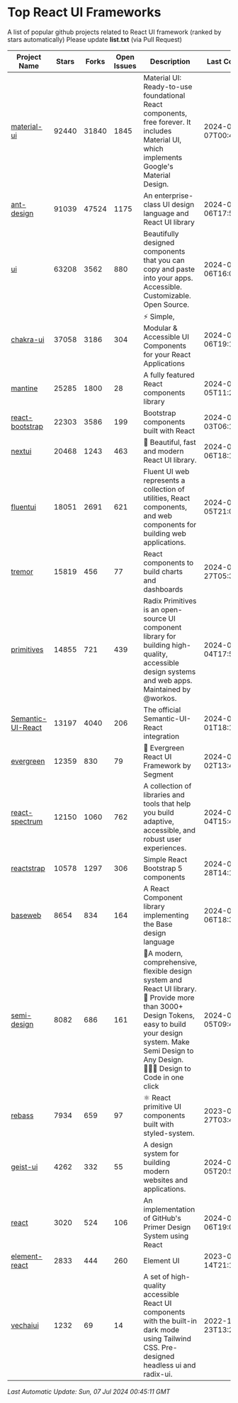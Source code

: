 # Top React UI Frameworks

A list of popular github projects related to React UI framework (ranked by stars automatically)
Please update **list.txt** (via Pull Request)

| Project Name | Stars | Forks | Open Issues | Description | Last Commit |
| ------------ | ----- | ----- | ----------- | ----------- | ----------- |
| [material-ui](https://github.com/mui/material-ui) |92440|31840|1845|Material UI: Ready-to-use foundational React components, free forever. It includes Material UI, which implements Google&#39;s Material Design.|2024-07-07T00:44:28Z|
| [ant-design](https://github.com/ant-design/ant-design) |91039|47524|1175|An enterprise-class UI design language and React UI library|2024-07-06T17:54:37Z|
| [ui](https://github.com/shadcn-ui/ui) |63208|3562|880|Beautifully designed components that you can copy and paste into your apps. Accessible. Customizable. Open Source.|2024-07-06T16:03:18Z|
| [chakra-ui](https://github.com/chakra-ui/chakra-ui) |37058|3186|304|⚡️ Simple, Modular &amp; Accessible UI Components for your React Applications|2024-07-06T19:10:25Z|
| [mantine](https://github.com/mantinedev/mantine) |25285|1800|28|A fully featured React components library|2024-07-05T11:28:48Z|
| [react-bootstrap](https://github.com/react-bootstrap/react-bootstrap) |22303|3586|199|Bootstrap components built with React|2024-07-03T06:15:26Z|
| [nextui](https://github.com/nextui-org/nextui) |20468|1243|463|🚀   Beautiful, fast and modern React UI library.|2024-07-06T18:10:36Z|
| [fluentui](https://github.com/microsoft/fluentui) |18051|2691|621|Fluent UI web represents a collection of utilities, React components, and web components for building web applications.|2024-07-05T21:04:32Z|
| [tremor](https://github.com/tremorlabs/tremor) |15819|456|77|React components to build charts and dashboards|2024-06-27T05:36:37Z|
| [primitives](https://github.com/radix-ui/primitives) |14855|721|439|Radix Primitives is an open-source UI component library for building high-quality, accessible design systems and web apps. Maintained by @workos.|2024-07-04T17:52:56Z|
| [Semantic-UI-React](https://github.com/Semantic-Org/Semantic-UI-React) |13197|4040|206|The official Semantic-UI-React integration|2024-07-01T18:19:32Z|
| [evergreen](https://github.com/segmentio/evergreen) |12359|830|79|🌲 Evergreen React UI Framework by Segment|2024-07-02T13:49:00Z|
| [react-spectrum](https://github.com/adobe/react-spectrum) |12150|1060|762|A collection of libraries and tools that help you build adaptive, accessible, and robust user experiences.|2024-07-04T15:47:46Z|
| [reactstrap](https://github.com/reactstrap/reactstrap) |10578|1297|306|Simple React Bootstrap 5 components|2024-06-28T14:16:21Z|
| [baseweb](https://github.com/uber/baseweb) |8654|834|164|A React Component library implementing the Base design language|2024-07-06T18:33:18Z|
| [semi-design](https://github.com/DouyinFE/semi-design) |8082|686|161|🚀A modern, comprehensive, flexible design system and React UI library. 🎨 Provide more than 3000+ Design Tokens, easy to build your design system. Make Semi Design to Any Design.  🧑🏻‍💻 Design to Code in one click |2024-07-05T09:48:25Z|
| [rebass](https://github.com/rebassjs/rebass) |7934|659|97|:atom_symbol: React primitive UI components built with styled-system.|2023-07-27T03:42:53Z|
| [geist-ui](https://github.com/geist-org/geist-ui) |4262|332|55|A design system for building modern websites and applications.|2024-06-05T20:52:35Z|
| [react](https://github.com/primer/react) |3020|524|106|An implementation of GitHub&#39;s Primer Design System using React|2024-07-06T19:04:22Z|
| [element-react](https://github.com/ElemeFE/element-react) |2833|444|260|Element UI|2023-01-14T21:13:08Z|
| [vechaiui](https://github.com/vechai/vechaiui) |1232|69|14|A set of high-quality accessible React UI components with the built-in dark mode using Tailwind CSS. Pre-designed headless ui and radix-ui.|2022-12-23T13:29:41Z|

*Last Automatic Update: Sun, 07 Jul 2024 00:45:11 GMT*
